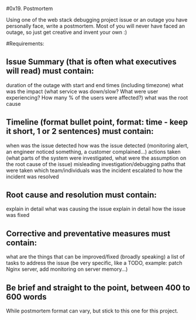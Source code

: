 #0x19. Postmortem

Using one of the web stack debugging project issue or an outage you have personally face, write a postmortem. Most of you will never have faced an outage, so just get creative and invent your own :)

#Requirements:

## Issue Summary (that is often what executives will read) must contain:

duration of the outage with start and end times (including timezone)
what was the impact (what service was down/slow? What were user experiencing? How many % of the users were affected?)
what was the root cause

## Timeline (format bullet point, format: time - keep it short, 1 or 2 sentences) must contain:

when was the issue detected
how was the issue detected (monitoring alert, an engineer noticed something, a customer complained…)
actions taken (what parts of the system were investigated, what were the assumption on the root cause of the issue)
misleading investigation/debugging paths that were taken
which team/individuals was the incident escalated to
how the incident was resolved

## Root cause and resolution must contain:

explain in detail what was causing the issue
explain in detail how the issue was fixed

## Corrective and preventative measures must contain:

what are the things that can be improved/fixed (broadly speaking)
a list of tasks to address the issue (be very specific, like a TODO, example: patch Nginx server, add monitoring on server memory…)

## Be brief and straight to the point, between 400 to 600 words

While postmortem format can vary, but stick to this one for this project. 
